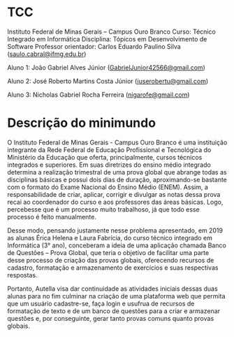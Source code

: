 # TCC
Instituto Federal de Minas Gerais – Campus Ouro Branco
Curso: Técnico Integrado em Informática
Disciplina: Tópicos em Desenvolvimento de Software
Professor orientador: Carlos Eduardo Paulino Silva (saulo.cabral@ifmg.edu.br)

Aluno 1: João Gabriel Alves Júnior (GabrielJunior42566@gmail.com)

Aluno 2: José Roberto Martins Costa Júnior (juserobertu@gmail.com)

Aluno 3: Nicholas Gabriel Rocha Ferreira (nigarofe@gmail.com)

# Descrição do minimundo 
O Instituto Federal de Minas Gerais - Campus Ouro Branco é uma instituição integrante da Rede Federal de Educação Profissional e Tecnológica do Ministério da Educação que oferta, principalmente, cursos técnicos integrados e superiores. Em suas diretrizes do ensino médio integrado determina a realização trimestral de uma prova global que abrange todas as disciplinas básicas e possui dois dias de duração, aproximando-se bastante com o formato do Exame Nacional do Ensino Médio (ENEM).  Assim, a responsabilidade de criar, aplicar, corrigir e divulgar as notas dessa prova recai ao coordenador do curso e aos professores das áreas básicas. Logo, percebesse que é um processo muito trabalhoso, já que todo esse processo é feito manualmente. 

 

Desse modo, pensando justamente nesse problema apresentado, em 2019 as alunas Érica Helena e Laura Fabrícia, do curso técnico integrado em Informática (3° ano), conceberam a ideia de uma aplicação chamada Banco de Questões – Prova Global, que teria o objetivo de facilitar uma parte desse processo de criação das provas globais, oferecendo recursos de cadastro, formatação e armazenamento de exercícios e suas respectivas respostas. 

 

Portanto, Autella visa dar continuidade as atividades iniciais dessas duas alunas para no fim culminar na criação de uma plataforma web que permita que um usuário cadastre-se, faça login e usufrua de recursos de formatação de texto e de um banco de questões para a criar e armazenar questões e, por conseguinte, gerar tanto provas comuns quanto provas globais. 
